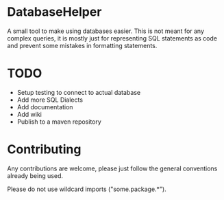 # DatabaseHelper
A small tool to make using databases easier.
This is not meant for any complex queries, it is mostly just for representing SQL statements as code and 
prevent some mistakes in formatting statements.

# TODO
- Setup testing to connect to actual database
- Add more SQL Dialects
- Add documentation
- Add wiki
- Publish to a maven repository

# Contributing
Any contributions are welcome, please just follow the general conventions already being used.

Please do not use wildcard imports ("some.package.*").
